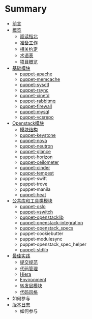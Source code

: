 # Summary

* [前言](README.md)
* [概览](Introduction/intro.md)
   * [阅读指北](Introduction/read_guide.md)
   * [准备工作](Introduction/requirement.md)
   * [相关约定](Introduction/convention.md)
   * [术语表](Introduction/term.md)
   * [项目概览](Introduction/project_overview.md)
* [基础模块](基础模块/readme.md)
   * [puppet-apache](基础模块/puppet-apache.md)
   * [puppet-memcache](基础模块/puppet-memcache.md)
   * [puppet-sysctl](基础模块/puppet-sysctl.md)
   * [puppet-rsync](基础模块/puppet-rsync.md)
   * [puppet-xinetd](基础模块/puppet-xinetd.md)
   * [puppet-rabbitmq](基础模块/puppet-rabbitmq.md)
   * [puppet-firewall](基础模块/puppet-firewall.md)
   * [puppet-mysql](基础模块/puppet-mysql.md)
   * [puppet-vcsrepo](基础模块/puppet-vcsrepo.md)
* [Openstack模块](Openstack_modules/README.md)
   * [模块结构](Introduction/module_structure.md)
   * [puppet-keystone](Openstack_modules/puppet-keystone.md)
   * [puppet-nova](Openstack_modules/puppet-nova.md)
   * [puppet-neutron](Openstack_modules/puppet-neutron.md)
   * [puppet-glance](Openstack_modules/puppet-glance.md)
   * [puppet-horizon](Openstack_modules/puppet-horizon.md)
   * [puppet-ceilometer](Openstack_modules/puppet-ceilometer.md)
   * [puppet-cinder](Openstack_modules/puppet-cinder.md)
   * [puppet-tempest](Openstack_modules/puppet-tempest.md)
   * puppet-swift
   * puppet-trove
   * puppet-manila
   * [puppet-heat](Openstack_modules/puppet-heat.md)
* [公共库和工具类模块](Library_modules/readme.md)
   * [puppet-oslo](Openstack_modules/puppet-oslo.md)
   * [puppet-vswitch](基础模块/puppet-vswitch.md)
   * [puppet-openstacklib](Library_modules/puppet-openstacklib.md)
   * [puppet-openstack-integration](Library_modules/puppet-openstack-integration.md)
   * [puppet-openstack_specs](Library_modules/puppet-openstackspecs.md)
   * puppet-cookiebutter
   * puppet-modulesync
   * puppet-openstack_spec_helper
   * [puppet-stdlib](Library_modules/puppet-stdlib.md)
* [最佳实践](bestpractice/README.md)
   * [提交规范](bestpractice/version_control.md)
   * [代码管理](bestpractice/code_management.md)
   * [Hiera](bestpractice/hiera.md)
   * [Environment](bestpractice/environment.md)
   * [转发层模块](bestpractice/Composition.md)
   * [代码风格](bestpractice/code_style.md)
* 如何参与
* [版本日志](release.md)
   * 如何参与

